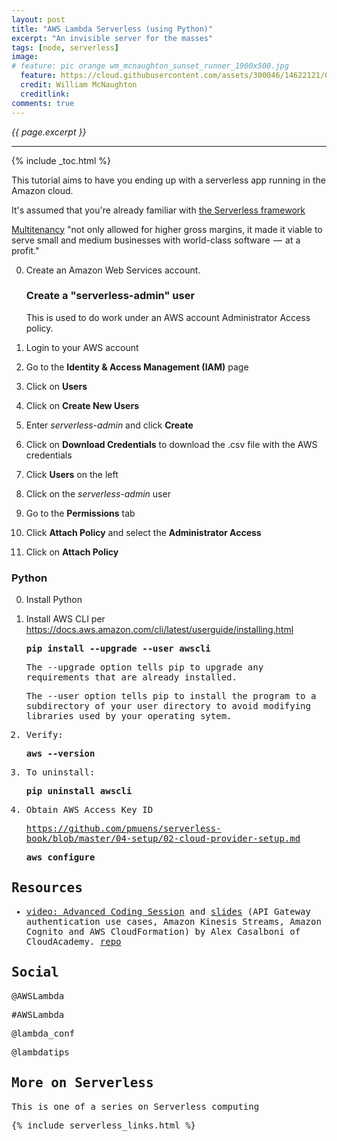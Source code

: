```yaml
---
layout: post
title: "AWS Lambda Serverless (using Python)"
excerpt: "An invisible server for the masses"
tags: [node, serverless]
image:
# feature: pic orange wm_mcnaughton_sunset_runner_1900x500.jpg
  feature: https://cloud.githubusercontent.com/assets/300046/14622121/097d7550-0585-11e6-9543-27d45c2487c2.jpg
  credit: William McNaughton
  creditlink:
comments: true
---
```

<i>{{ page.excerpt }}</i>
<hr />

{% include _toc.html %}

This tutorial aims to have you ending up with a serverless app running in the Amazon cloud.

It's assumed that you're already familiar with
[the Serverless framework](/serverless/)


<a target="_blank" href="https://techcrunch.com/2016/09/01/serverless-is-the-new-multitenancy/">
Multitenancy</a>
"not only allowed for higher gross margins, it made it viable to serve small and medium businesses with world-class software  —  at a profit."


0. Create an Amazon Web Services account.

   ### Create a "serverless-admin" user 

   This is used to do work under an AWS account Administrator Access policy.

1. Login to your AWS account
0. Go to the **Identity & Access Management (IAM)** page
0. Click on **Users**
0. Click on **Create New Users**
0. Enter *serverless-admin* and click **Create**
0. Click on **Download Credentials** to download the .csv file with the AWS credentials
0. Click **Users** on the left
0. Click on the *serverless-admin* user
0. Go to the **Permissions** tab
0. Click **Attach Policy** and select the **Administrator Access**
0. Click on **Attach Policy**

### Python

0. Install Python

0. Install AWS CLI per 
   <a target="_blank" href="https://docs.aws.amazon.com/cli/latest/userguide/installing.html">
   https://docs.aws.amazon.com/cli/latest/userguide/installing.html</a>

   <tt><strong>pip install \-\-upgrade \-\-user awscli
   </strong></pre>

   The \-\-upgrade option tells pip to upgrade any requirements that are already installed. 

   The \-\-user option tells pip to install the program to a subdirectory of your user directory to avoid modifying libraries used by your operating sytem.

0. Verify:

   <tt><strong>aws \-\-version
   </strong></pre>

0. To uninstall:

   <tt><strong>pip uninstall awscli
   </strong></pre>

0. Obtain AWS Access Key ID

   <a target="_blank" href="https://github.com/pmuens/serverless-book/blob/master/04-setup/02-cloud-provider-setup.md">
   https://github.com/pmuens/serverless-book/blob/master/04-setup/02-cloud-provider-setup.md</a>

   <tt><strong>aws configure
   </strong></tt>



## Resources #

* <a target="_blank" href="https://cloudacademy.com/webinars/aws-lambda-advanced-coding-session-22/">
  video: Advanced Coding Session</a>
  and
  <a target="_blank" href="http://www.slideshare.net/AlexCasalboni/aws-lambda-advanced-coding-session/1">
  slides</a>
  (API Gateway authentication use cases, Amazon Kinesis Streams, Amazon Cognito and AWS CloudFormation)
  by Alex Casalboni of CloudAcademy.
   <a target="_blank" href="https://gist.github.com/alexcasalboni/b045542bbd77b9d0bdac2db939575eec/">
  repo</a>


## Social #

@AWSLambda

\#AWSLambda

@lambda_conf

@lambdatips


## More on Serverless #

This is one of a series on Serverless computing

{% include serverless_links.html %}
